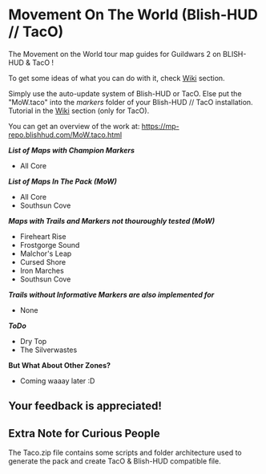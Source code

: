 # Movement On The World (Blish-HUD // TacO)
The Movement on the World tour map guides for Guildwars 2 on BLISH-HUD & TacO ! 

To get some ideas of what you can do with it, check [Wiki](https://github.com/Sutcenes/MovementOnTheWorld_TacoSupport/wiki) section.

Simply use the auto-update system of Blish-HUD or TacO. Else put the "MoW.taco" into the *markers* folder of your Blish-HUD // TacO installation. Tutorial in the [Wiki](https://github.com/Sutcenes/MovementOnTheWorld_TacoSupport/wiki) section (only for TacO).

You can get an overview of the work at: https://mp-repo.blishhud.com/MoW.taco.html

___List of Maps with Champion Markers___
- All Core

___List of Maps In The Pack (MoW)___
- All Core
- Southsun Cove

___Maps with Trails and Markers not thouroughly tested (MoW)___
- Fireheart Rise
- Frostgorge Sound
- Malchor's Leap
- Cursed Shore
- Iron Marches
- Southsun Cove

___Trails without Informative Markers are also implemented for___
- None

___ToDo___
- Dry Top
- The Silverwastes

__But What About Other Zones?__
- Coming waaay later :D

## **Your feedback is appreciated!**

## Extra Note for Curious People
The Taco.zip file contains some scripts and folder architecture used to generate the pack and create TacO & Blish-HUD compatible file.
